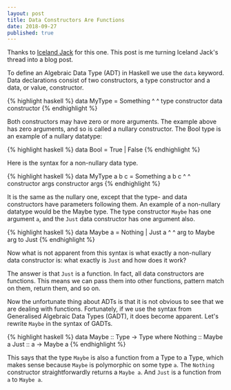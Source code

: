 ```yaml
---
layout: post
title: Data Constructors Are Functions
date: 2018-09-27
published: true
---
```


Thanks to <a href="https://twitter.com/Iceland_jack/status/1041409114029674500">Iceland Jack</a> for this one. This post is me turning Iceland Jack's thread into a blog post.

To define an Algebraic Data Type (ADT) in Haskell we use the <code>data</code> keyword. Data declarations consist of two constructors, a type constructor and a data, or value, constructor.

{% highlight haskell %}
data MyType        =   Something
       ^                     ^
type constructor      data constructor
{% endhighlight %}

Both constructors may have zero or more arguments. The example above has zero arguments, and so is called a nullary constructor. The Bool type is an example of a nullary datatype:

{% highlight haskell %}
data Bool = True | False
{% endhighlight %}

Here is the syntax for a non-nullary data type.

{% highlight haskell %}
data MyType a b c       =     Something a b c
              ^                           ^
      constructor args            constructor args
{% endhighlight %}

It is the same as the nullary one, except that the type- and data constructors have parameters following them. An example of a non-nullary datatype would be the Maybe type. The type constructor <code>Maybe</code> has one argument <code>a</code>, and the <code>Just</code> data constructor has one argument also.

{% highlight haskell %}
data Maybe a        =  Nothing | Just a
           ^                          ^
       arg to Maybe               arg to Just
{% endhighlight %}

Now what is not apparent from this syntax is what exactly a non-nullary data constructor is: what exactly is <code>Just</code> and how does it work?

The answer is that <code>Just</code> is a function. In fact, all data constructors are functions. This means we can pass them into other functions, pattern match on them, return them, and so on.

Now the unfortunate thing about ADTs is that it is not obvious to see that we are dealing with functions. Fortunately, if we use the syntax from Generalised Algebraic Data Types (GADT), it does become apparent. Let's rewrite `Maybe` in the syntax of GADTs.

{% highlight haskell %}
data Maybe :: Type -> Type where
    Nothing :: Maybe a
    Just    :: a -> Maybe a
{% endhighlight %}

This says that the type `Maybe` is also a function from a Type to a Type, which makes sense because `Maybe` is polymorphic on some type `a`. The `Nothing` constructor straightforwardly returns a `Maybe a`. And `Just` is a function from `a` to `Maybe a`.
